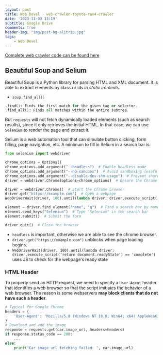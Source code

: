 ```yaml
---
layout: post
title: Web Devel - web-crawler-toyota-rav4-crawler
date: '2023-11-03 13:19'
subtitle: Google Drive
comments: true
header-img: "img/post-bg-alitrip.jpg"
tags:
    - Web Devel
---
```


[Complete web crawler code can be found here](https://github.com/RicoJia/SimpleRoboticsUtils/blob/master/SimpleRoboticsPythonUtils/simple_robotics_python_utils/webcrawlers/car_dealership_crawler.py)

## Beautiful Soup and Selium

Beautiful Soup is a Python library for parsing HTML and XML document. It is able to extract elements by class or ids *in static contents*.

- `soup.find_all()`

```python
.find(): Finds the first match for the given tag or selector.
.find_all(): Finds all matches within the entire subtree.
```

But `requests` will not fetch dynamically loaded elements (such as search results), since it only retrieves the initial HTML. In that case, we can use `Selenium` to render the page and extract it.

Selium is a web automation tool that can simulate button clicking, form filling, page navigation, etc. A minimum to fill in Selium in a search bar is:

```python
from selenium import webdriver

chrome_options = Options()
chrome_options.add_argument("--headless")  # Enable headless mode
chrome_options.add_argument("--no-sandbox")  # Avoid sandboxing (useful on Linux servers)
chrome_options.add_argument("--disable-dev-shm-usage")  # Prevent shared memory issues on Linux
driver = webdriver.Chrome(options=chrome_options)  # Ensure the Chrome driver is installed and in PATH

driver = webdriver.Chrome()  # Start the Chrome browser
driver.get("https://example.com")  # Open a webpage
WebDriverWait(driver, 100).until(lambda driver: driver.execute_script('return document.readyState') == 'complete')

element = driver.find_element("name", "q")  # Find a search bar by name
element.send_keys("Selenium")  # Type "Selenium" in the search bar
element.submit()  # Submit the form

driver.quit()  # Close the browser
```

- `headless` is important, otherwise we are able to see the chrome browser.
- `driver.get("https://example.com")` unblocks when page loading begins.
- `WebDriverWait(driver, 100).until(lambda driver: driver.execute_script('return document.readyState') == 'complete')` uses JS to check for the webpage's ready state

### HTML Header

To properly send an HTTP request, we need to specify a `User-Agent` header that identifies a web browser so that the script imitiates the behavior of a web browser. The reason is some webservers **may block clients that do not have such a header**.

```python
# Typical for Google Chrome
headers = {
    'User-Agent': 'Mozilla/5.0 (Windows NT 10.0; Win64; x64) AppleWebKit/537.36 (KHTML, like Gecko) Chrome/98.0.4758.102 Safari/537.36'
}
# Download and add the image
response = requests.get(car.image_url, headers=headers)
if response.status_code == 200:
    ...
else:
    print("Car image url fetching failed: ", car.image_url)
```
